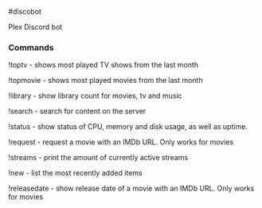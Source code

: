 #discobot

Plex Discord bot


### Commands
!toptv - shows most played TV shows from the last month

!topmovie - shows most played movies from the last month

!library - show library count for movies, tv and music

!search - search for content on the server

!status - show status of CPU, memory and disk usage, as well as uptime.

!request - request a movie with an IMDb URL. Only works for movies

!streams - print the amount of currently active streams

!new - list the most recently added items

!releasedate - show release date of a movie with an IMDb URL. Only works for movies
